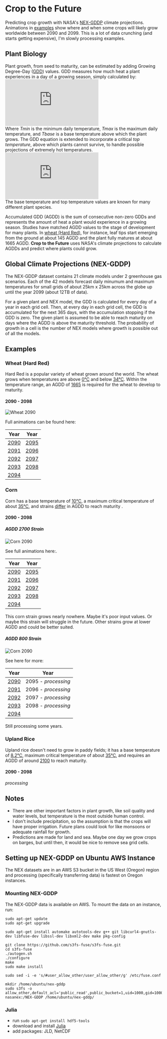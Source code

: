 # Crop to the Future

Predicting crop growth with NASA's [NEX-GDDP](https://cds.nccs.nasa.gov/nex-gddp/) climate projections. Animations in [examples](examples/) show where and when some crops will likely grow worldwide between 2090 and 2099. This is a lot of data crunching (and starts getting expensive), I'm slowly processing examples.

## Plant Biology

Plant growth, from seed to maturity, can be estimated by adding Growing Degree-Day ([GDD](https://en.wikipedia.org/wiki/Growing_degree-day)) values. GDD measures how much heat a plant experiences in a day of a growing season, simply calculated by: ![gdd](https://latex.codecogs.com/gif.latex?GDD%20%3D%20max%28%28Tmax+Tmin%29/2%20-%20Tbase%2C%200%29)  
Where *Tmin* is the minimum daily temperature, *Tmax* is the maximum daily temperature, and *Tbase* is a base temperature above which the plant grows. The GDD equation is extended to incorporate a critical *top temperature*, above which plants cannot survive, to handle possible projections of extremely hot temperatures. ![gdd2](https://latex.codecogs.com/gif.latex?GDD%20%3D%20max%28%28Tmax+Tmin%29/2%20-%20Tbase%2C%200%29%20%5Ctimes%20%28Tmax%20%3C%20Ttop%29)  
The base temperature and top temperature values are known for many different plant species. 

Accumulated GDD (AGDD) is the sum of consecutive non-zero GDDs and represents the amount of heat a plant would experience in a growing season. Studies have matched AGDD values to the stage of development for many plants. In [wheat (Hard Red)](http://msuextension.org/publications/AgandNaturalResources/MT200103AG.pdf), for instance, leaf tips start emerging from the ground at about 145 AGDD and the plant fully matures at about 1665 AGDD. **Crop to the Future** uses NASA's climate projections to calculate AGDDs and predict where plants could grow.

## Global Climate Projections (NEX-GDDP)

The NEX-GDDP dataset contains 21 climate models under 2 greenhouse gas scenarios. Each of the 42 models forecast daily minumum and maximum temperatures for small grids of about 25km x 25km across the globe up until the year 2099 (about 12TB of data).

For a given plant and NEX model, the GDD is calculated for every day of a year in each grid cell. Then, at every day in each grid cell, the GDD is accumulated for the next 365 days, with the accumulation stopping if the GDD is zero. The given plant is assumed to be able to reach maturity on days where the AGDD is above the maturity threshold. The probability of growth in a cell is the number of NEX models where growth is possible out of all the models.

## Examples

### Wheat (Hard Red)

Hard Red is a popular variety of wheat grown around the world. The wheat grows when temperatures are above [0&deg;C](http://msuextension.org/publications/AgandNaturalResources/MT200103AG.pdf) and below [34&deg;C](http://iopscience.iop.org/article/10.1088/1748-9326/8/3/034016). Within the temperature range, an AGDD of [1665](http://msuextension.org/publications/AgandNaturalResources/MT200103AG.pdf) is required for the wheat to develop to maturity.

#### 2090 - 2098

![Wheat 2090](examples/wheat_hard_red_2090_001.png)


Full animations can be found here:

|   Year                                         |   Year                                   |
|  --------                                      |  --------                                   |
| [2090](examples/wheat/wheat_hard_red_2090.gif) | [2095](examples/wheat/wheat_hard_red_2095.gif) |
| [2091](examples/wheat/wheat_hard_red_2091.gif) | [2096](examples/wheat/wheat_hard_red_2096.gif) |
| [2092](examples/wheat/wheat_hard_red_2092.gif) | [2097](examples/wheat/wheat_hard_red_2097.gif) |
| [2093](examples/wheat/wheat_hard_red_2093.gif) | [2098](examples/wheat/wheat_hard_red_2098.gif) |
| [2094](examples/wheat/wheat_hard_red_2094.gif) |



### Corn

Corn has a base temperature of [10&deg;C](https://ndawn.ndsu.nodak.edu/help-corn-growing-degree-days.html), a maximum critical temperature of about [35&deg;C](https://www.sciencedirect.com/science/article/pii/S2212094715300116), and strains [differ](https://en.wikipedia.org/wiki/Growing_degree-day#Plant_development) in AGDD to reach maturity .

#### 2090 - 2098

##### AGDD 2700 Strain

![Corn 2090](examples/corn_2700_2090_001.png)

See full animations here:. 

|   Year                                   |   Year                             |
|  --------                                |  --------                          |
| [2090](examples/corn/2700/corn_2090.gif) | [2095](examples/corn/2700/corn_2095.gif) |
| [2091](examples/corn/2700/corn_2091.gif) | [2096](examples/corn/2700/corn_2096.gif) |
| [2092](examples/corn/2700/corn_2092.gif) | [2097](examples/corn/2700/corn_2097.gif) |
| [2093](examples/corn/2700/corn_2093.gif) | [2098](examples/corn/2700/corn_2098.gif) |
| [2094](examples/corn/2700/corn_2094.gif) |


This corn strain grows nearly nowhere. Maybe it's poor input values. Or maybe this strain will struggle in the future. Other strains grow at lower AGDD and could be better suited.

##### AGDD 800 Strain

![Corn 2090](examples/corn_800_2090_001.png)

See here for more:

|   Year                                  |   Year              |
|  --------                               |  --------           |
| [2090](examples/corn/800/corn_2090.gif) | 2095 - *processing* |
| [2091](examples/corn/800/corn_2091.gif) | 2096 - *processing* |
| [2092](examples/corn/800/corn_2092.gif) | 2097 - *processing* |
| [2093](examples/corn/800/corn_2093.gif) | 2098 - *processing* |
| [2094](examples/corn/800/corn_2094.gif) |


Still processing some years.

### Upland Rice

Upland rice doesn't need to grow in paddy fields; it has a base temperature of [8.2&deg;C](https://www.sciencedirect.com/science/article/pii/S0378377417303906), maximum critical temperature of about [35&deg;C](https://books.google.ca/books?id=wS-teh0I5d0C&lpg=PP2&ots=VCWFn0Zk5N&dq=yoshida%201978%20upland%20rice&lr&pg=PP1#v=onepage&q&f=false), and requires an AGDD of around [2100](https://www.sciencedirect.com/science/article/pii/S0378377417303906) to reach maturity. 

#### 2090 - 2098

*processing*

## Notes

- There are other important factors in plant growth, like soil quality and water levels, but temperature is the most outside human control. 
- I don't include precipitation, so the assumption is that the crops will have proper irrigation. Future plans could look for like monsoons or adequate rainfall for growth.
- Predictions are made for land and sea. Maybe one day we grow crops on barges, but until then, it would be nice to remove sea grid cells.

## Setting up NEX-GDDP on Ubuntu AWS Instance

The NEX datasets are in an AWS S3 bucket in the US West (Oregon) region and processing (specifically transferring data) is fastest on Oregon instances.

### Mounting NEX-GDDP 
The NEX-GDDP data is available on AWS. To mount the data on an instance, run:
```
sudo apt-get update  
sudo apt-get upgrade  

sudo apt-get install automake autotools-dev g++ git libcurl4-gnutls-dev libfuse-dev libssl-dev libxml2-dev make pkg-config  

git clone https://github.com/s3fs-fuse/s3fs-fuse.git  
cd s3fs-fuse  
./autogen.sh  
./configure  
make  
sudo make install  

sudo sed -i -e 's/#user_allow_other/user_allow_other/g' /etc/fuse.conf 

mkdir /home/ubuntu/nex-gddp 
sudo s3fs -o allow_other,default_acl='public_read',public_bucket=1,uid=1000,gid=1000,umask=722 nasanex:/NEX-GDDP /home/ubuntu/nex-gddp/
```

### Julia
- run ```sudo apt-get install hdf5-tools```
- download and install [Julia](https://julialang.org/)
- add packages: JLD, NetCDF